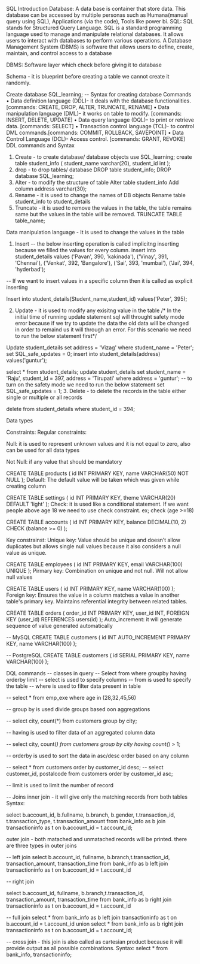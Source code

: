SQL Introduction
Database: A data base is container that store data. This database can be accessed by multiple personas such as Humana(manual query using SQL), Applications (via the code), Tools like power bi.
SQL: SQL stands for Structured Query Language. SQL is a standard programming language used to manage and manipulate relational databases. It allows users to interact with databases to perform various operations.
A Database Management System (DBMS) is software that allows users to define, create, maintain, and control access to a database
 
DBMS: Software layer which check before giving it to database 
 
 
Schema - it is blueprint before creating a table we cannot create it randomly.


Create database SQL_learning; -- Syntax for creating database
Commands
•	Data definition language (DDL)- it deals with the database functionalities. [commands: CREATE, DROP, ALTER, TRUNCATE, RENAME]
•	Data manipulation language (DML)- it works on table to modify. [commands: INSERT, DELETE, UPDATE]
•	Data query language (DQL)- to print or retrieve data. [commands: SELECT]
•	Transaction control language (TCL)- to control DML commands.[commands: COMMIT, ROLLBACK, SAVEPOINT]
•	Data Control Language (DCL)- Access control. [commands: GRANT, REVOKE]
DDL commands and Syntax
1. Create -  to create database/ database objects
use SQL_learning;
create table student_info
 (
 student_name varchar(20),
 student_id int
 );
2. drop - to drop tables/ database
DROP table student_info;
DROP database SQL_learning;
3. Alter - to modify the structure of table
Alter table student_info
Add column address 
varchar(30);
4. Rename - it is used to change the names of DB objects
Rename table student_info to student_details
5. Truncate - it is used to remove the values in the table, the table remains same but the values in the table will be removed.
TRUNCATE TABLE table_name;

Data manipulation language - It is used to change the values in the table
1. Insert
-- the below inserting operation is called implicitng inserting because we filled the values for every column.
insert into student_details values ('Pavan', 390, 'kakinada'),
('Vinay', 391, 'Chennai'),
('Venkat', 392, 'Bangalore'),
('Sai', 393, 'mumbai'),
('Jai', 394, 'hyderbad');

-- If we want to insert values in a specific column then it is called as explicit inserting

Insert into student_details(Student_name,student_id) values('Peter', 395);

2. Update - it is used to modify any exisitng value in the table 
/* In the initial time of running update statement sql will throught safety mode error because if we try to update the data
the old data will be changed in order to remaind us it will through  an error. For this scenario we need to run the below statement first*/

Update student_details set address =  'Vizag' where student_name = 'Peter';
set SQL_safe_updates = 0;
insert into student_details(address) values('guntur');

select * from student_details;
update student_details set student_name = 'Raju', student_id = 397, address = 'Tirupati' where address = 'guntur';
-- to turn on the safety mode we need to run the below statement
set SQL_safe_updates = 1;
3. Delete - to delete the records in the table either single or multiple or all records

delete from student_details where student_id = 394;

Data types


Constraints:
Regular constraints:  

Null: it is used to represent unknown values and it is not equal to zero, also can be used for all data types


Not Null: if any value that should be mandatory 

CREATE TABLE products (
    id INT PRIMARY KEY,
    name VARCHAR(50) NOT NULL
);
Default: The default value will be taken which was given while creating column

CREATE TABLE settings (
    id INT PRIMARY KEY,
    theme VARCHAR(20) DEFAULT 'light'
);
Check: it is used like a conditional statement. If we want people above age 18 we need to use check constraint.
ex; check (age >=18)

CREATE TABLE accounts (
    id INT PRIMARY KEY,
    balance DECIMAL(10, 2) CHECK (balance >= 0)
);

Key constrainst:
Unique key: Value should be unique and doesn’t allow duplicates but allows single null values because it also considers a null value as unique.

CREATE TABLE employees (
    id INT PRIMARY KEY,
    email VARCHAR(100) UNIQUE
);
Pirmary key: Combination on unique and not null. Will not allow null values

CREATE TABLE users (
    id INT PRIMARY KEY,
    name VARCHAR(100)
);
Foreign key: Ensures the value in a column matches a value in another table's primary key.  Maintains referential integrity between related tables.

CREATE TABLE orders (
    order_id INT PRIMARY KEY,
    user_id INT,
    FOREIGN KEY (user_id) REFERENCES users(id)
);
Auto_increment: it will generate sequence of value generated automatically

-- MySQL
CREATE TABLE customers (
    id INT AUTO_INCREMENT PRIMARY KEY,
    name VARCHAR(100)
);

-- PostgreSQL
CREATE TABLE customers (
    id SERIAL PRIMARY KEY,
    name VARCHAR(100)
);

DQL commands
-- classes in query 
-- Select from where groupby having orderby limit
-- select is used to specify columns
-- from is used to specify the table
-- where is used to filter data present in table

-- select * from emp_exe where age in (28,32,45,56)

-- group by is used divide groups based oon aggregations

-- select city, count(*) from customers group by city;

-- having is used to filter data of an aggregated column data

-- select city, count(*) from customers group by city having count(*) > 1;

-- orderby is used to sort the data in asc/desc order based on any column	

-- select * from customers order by customer_id desc;
-- select  customer_id, postalcode from customers order by customer_id asc;

-- limit is used to limit the number of record

-- Joins
inner join - it will give only the matching records from both tables
Syntax: 

select b.account_id, b.fullname, b.branch, b.gender, t.transaction_id, t.transaction_type, t.transaction_amount 
from bank_info as b join transactioninfo as t 
on b.account_id = t.account_id;

outer join - both matached and unmatached records will be printed. there are three types in outer joins

-- left join 
select b.account_id, fullname, b.branch,t.transaction_id, transaction_amount, transaction_time
from bank_info as b left join transactioninfo as t 
on b.account_id = t.account_id

-- right join 

select b.account_id, fullname, b.branch,t.transaction_id, transaction_amount, transaction_time
from bank_info as b right join transactioninfo as t 
on b.account_id = t.account_id

-- full join 
select * from bank_info as b left join transactioninfo as t on b.account_id = t.account_id
union
select * from bank_info as b right join transactioninfo as t on b.account_id = t.account_id;


-- cross join - this join is also called as cartesian product because it will provide output as all possible combinations.
Syntax:
select * from bank_info, transactioninfo;


